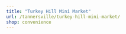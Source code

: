 ```yaml
---
title: "Turkey Hill Mini Market"
url: /tannersville/turkey-hill-mini-market/
shop: convenience
---
```

